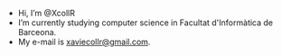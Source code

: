 - Hi, I’m @XcollR
- I’m currently studying computer science in Facultat d'Informàtica de Barceona.
- My e-mail is xaviecollr@gmail.com.

<!---
XcollR/XcollR is a ✨ special ✨ repository because its `README.md` (this file) appears on your GitHub profile.
You can click the Preview link to take a look at your changes.
--->
